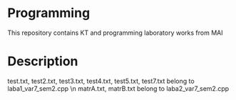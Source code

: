 # Programming
This repository contains KT and programming laboratory works from MAI

# Description
test.txt, test2.txt, test3.txt, test4.txt, test5.txt, test7.txt belong to laba1_var7_sem2.cpp \n
matrA.txt, matrB.txt belong to laba2_var7_sem2.cpp
